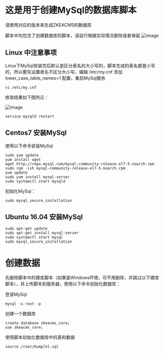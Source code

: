 # 这是用于创建MySql的数据库脚本
请使用对应的版本来生成ZKEACMS的数据库

脚本中均包含了创建数据库的脚本，请自行根据实际情况删除或者保留
![image](https://user-images.githubusercontent.com/6006218/31644506-51e86d88-b329-11e7-8dcc-81bcfbc5113d.png)

## Linux 中注意事项
Linux下MySql安装完后默认是区分表名的大小写的，脚本生成的表名都是小写的，所以要先设置表名不区分大小写，编辑 /etc/my.cnf 添加 lower_case_table_names=1 配置，重启MySql服务
```
vi /etc/my.cnf
```
修改结果如下图所示：

![image](https://user-images.githubusercontent.com/6006218/31671046-96a1b7e2-b38b-11e7-89ac-770c24786999.png)
```
service mysqld restart
```
## Centos7 安装MySql
使用以下命令安装MySql
```
sudo yum update
yum install wget
wget http://repo.mysql.com/mysql-community-release-el7-5.noarch.rpm
sudo rpm -ivh mysql-community-release-el7-5.noarch.rpm
yum update
sudo yum install mysql-server
sudo systemctl start mysqld
```
初始化MySql：
```
sudo mysql_secure_installation
```
## Ubuntu 16.04 安装MySql
```
sudo apt-get update
sudo apt-get install mysql-server
sudo systemctl start mysql
sudo mysql_secure_installation
```
# 创建数据
先删除脚本中的建库脚本（如果是Windows环境，可不用删除，并跳过以下建库脚本），并上传脚本到服务器，使用以下命令初始化数据库：

登录MySql
```
mysql -u root -p
```
创建一个数据库
```
create database zkeacms_core;
use zkeacms_core;
```
使用脚本初始化数据库中的表和数据
```
source /root/Dump[X].sql
```